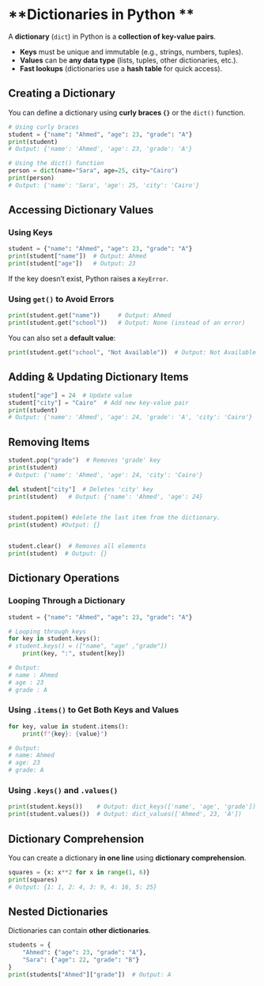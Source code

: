 # **Dictionaries in Python **  

A **dictionary** (`dict`) in Python is a **collection of key-value pairs**.  
- **Keys** must be unique and immutable (e.g., strings, numbers, tuples).  
- **Values** can be **any data type** (lists, tuples, other dictionaries, etc.).  
- **Fast lookups** (dictionaries use a **hash table** for quick access).  


## **Creating a Dictionary**
You can define a dictionary using **curly braces `{}`** or the `dict()` function.  

```python
# Using curly braces
student = {"name": "Ahmed", "age": 23, "grade": "A"}
print(student)  
# Output: {'name': 'Ahmed', 'age': 23, 'grade': 'A'}

# Using the dict() function
person = dict(name="Sara", age=25, city="Cairo")
print(person)  
# Output: {'name': 'Sara', 'age': 25, 'city': 'Cairo'}
```


## **Accessing Dictionary Values**
### **Using Keys**
```python
student = {"name": "Ahmed", "age": 23, "grade": "A"}
print(student["name"])  # Output: Ahmed
print(student["age"])   # Output: 23
```
 If the key doesn’t exist, Python raises a `KeyError`.  

### **Using `get()` to Avoid Errors**
```python
print(student.get("name"))     # Output: Ahmed
print(student.get("school"))   # Output: None (instead of an error)
```
 You can also set a **default value**:
```python
print(student.get("school", "Not Available"))  # Output: Not Available
```


## **Adding & Updating Dictionary Items**
```python
student["age"] = 24  # Update value
student["city"] = "Cairo"  # Add new key-value pair
print(student)
# Output: {'name': 'Ahmed', 'age': 24, 'grade': 'A', 'city': 'Cairo'}
```


## **Removing Items**
```python
student.pop("grade")  # Removes 'grade' key
print(student)  
# Output: {'name': 'Ahmed', 'age': 24, 'city': 'Cairo'}

del student["city"]  # Deletes 'city' key
print(student)   # Output: {'name': 'Ahmed', 'age': 24}


student.popitem() #delete the last item from the dictionary.
print(student) #Output: {}


student.clear()  # Removes all elements
print(student)  # Output: {}
```


## **Dictionary Operations**
### **Looping Through a Dictionary**
```python
student = {"name": "Ahmed", "age": 23, "grade": "A"}

# Looping through keys
for key in student.keys():
# student.keys() = (["name", "age" ,"grade"])
    print(key, ":", student[key])

# Output:
# name : Ahmed
# age : 23
# grade : A
```

### **Using `.items()` to Get Both Keys and Values**
```python
for key, value in student.items():
    print(f"{key}: {value}")

# Output:
# name: Ahmed
# age: 23
# grade: A
```

### **Using `.keys()` and `.values()`**
```python
print(student.keys())    # Output: dict_keys(['name', 'age', 'grade'])
print(student.values())  # Output: dict_values(['Ahmed', 23, 'A'])
```


## **Dictionary Comprehension**
You can create a dictionary **in one line** using **dictionary comprehension**.
```python
squares = {x: x**2 for x in range(1, 6)}
print(squares)
# Output: {1: 1, 2: 4, 3: 9, 4: 16, 5: 25}
```


## **Nested Dictionaries**
Dictionaries can contain **other dictionaries**.
```python
students = {
    "Ahmed": {"age": 23, "grade": "A"},
    "Sara": {"age": 22, "grade": "B"}
}
print(students["Ahmed"]["grade"])  # Output: A
```